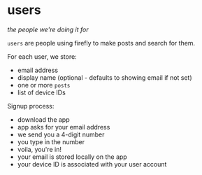 # users
*the people we're doing it for*

`users` are people using firefly to make posts and search for them.

For each user, we store:

- email address
- display name (optional - defaults to showing email if not set)
- one or more `posts`
- list of device IDs

Signup process:

- download the app
- app asks for your email address
- we send you a 4-digit number
- you type in the number
- voila, you're in!
- your email is stored locally on the app
- your device ID is associated with your user account
